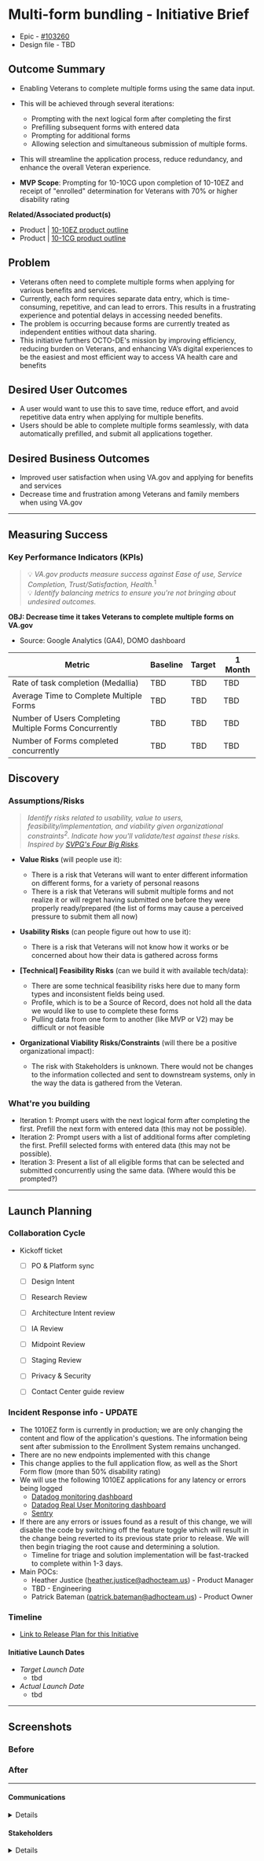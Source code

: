 # Multi-form bundling - Initiative Brief
- Epic - [#103260](https://github.com/department-of-veterans-affairs/va.gov-team/issues/103260)
- Design file - TBD

## Outcome Summary
- Enabling Veterans to complete multiple forms using the same data input.
- This will be achieved through several iterations:
     - Prompting with the next logical form after completing the first
     - Prefilling subsequent forms with entered data
     - Prompting for additional forms
     - Allowing selection and simultaneous submission of multiple forms.
- This will streamline the application process, reduce redundancy, and enhance the overall Veteran experience.

- **MVP Scope**: Prompting for 10-10CG upon completion of 10-10EZ and receipt of "enrolled" determination for Veterans with 70% or higher disability rating

**Related/Associated product(s)**
- Product | [10-10EZ product outline](https://github.com/department-of-veterans-affairs/va.gov-team/blob/master/products/health-care/application/va-application/10-10EZ%20Health%20Care%20Application%20Product%20Outline.md)
- Product | [10-1CG product outline](https://github.com/department-of-veterans-affairs/va.gov-team/blob/master/products/caregivers/10-10CG%20Caregiver%20application%20product-outline.md)

## Problem
- Veterans often need to complete multiple forms when applying for various benefits and services.
- Currently, each form requires separate data entry, which is time-consuming, repetitive, and can lead to errors. This results in a frustrating experience and potential delays in accessing needed benefits.
- The problem is occurring because forms are currently treated as independent entities without data sharing.
- This initiative furthers OCTO-DE's mission by improving efficiency, reducing burden on Veterans, and enhancing VA’s digital experiences to be the easiest and most efficient way to access VA health care and benefits

## Desired User Outcomes
- A user would want to use this to save time, reduce effort, and avoid repetitive data entry when applying for multiple benefits.
- Users should be able to complete multiple forms seamlessly, with data automatically prefilled, and submit all applications together.

## Desired Business Outcomes
- Improved user satisfaction when using VA.gov and applying for benefits and services
- Decrease time and frustration among Veterans and family members when using VA.gov

---
## Measuring Success

### Key Performance Indicators (KPIs)
> 💡 *VA.gov products measure success against Ease of use, Service Completion, Trust/Satisfaction, Health.*<sup>1</sup>\
> 💡 *Identify balancing metrics to ensure you're not bringing about undesired outcomes.*

**OBJ: Decrease time it takes Veterans to complete multiple forms on VA.gov**
- Source: Google Analytics (GA4), DOMO dashboard

| Metric| Baseline | Target | 1 Month|
|-------| ------- | ------- | -------|
|Rate of task completion (Medallia) | TBD | TBD | TBD|
|Average Time to Complete Multiple Forms | TBD | TBD | TBD|
|Number of Users Completing Multiple Forms Concurrently | TBD | TBD | TBD|
|Number of Forms completed concurrently | TBD | TBD | TBD|

## Discovery
### Assumptions/Risks
> *Identify risks related to usability, value to users, feasibility/implementation, and viability given organizational constraints<sup>2</sup>. 
> Indicate how you'll validate/test against these risks. Inspired by [SVPG's Four Big Risks](https://www.svpg.com/four-big-risks/).*

- **Value Risks** (will people use it): 
  - There is a risk that Veterans will want to enter different information on different forms, for a variety of personal reasons
  - There is a risk that Veterans will submit multiple forms and not realize it or will regret having submitted one before they were properly ready/prepared (the list of forms may cause a perceived pressure to submit them all now)
- **Usability Risks** (can people figure out how to use it):
  - There is a risk that Veterans will not know how it works or be concerned about how their data is gathered across forms
- **[Technical] Feasibility Risks** (can we build it with available tech/data):
  - There are some technical feasibility risks here due to many form types and inconsistent fields being used.
  - Profile, which is to be a Source of Record, does not hold all the data we would like to use to complete these forms
  - Pulling data from one form to another (like MVP or V2) may be difficult or not feasible
  
- **Organizational Viability Risks/Constraints** (will there be a positive organizational impact):
  - The risk with Stakeholders is unknown.  There would not be changes to the information collected and sent to downstream systems, only in the way the data is gathered from the Veteran.

### What're you building
- Iteration 1: Prompt users with the next logical form after completing the first. Prefill the next form with entered data (this may not be possible).
- Iteration 2: Prompt users with a list of additional forms after completing the first. Prefill selected forms with entered data (this may not be possible).
- Iteration 3: Present a list of all eligible forms that can be selected and submitted concurrently using the same data. (Where would this be prompted?)

--- 

## Launch Planning
### Collaboration Cycle

- Kickoff ticket
   - [ ] PO & Platform sync
   - [ ] Design Intent
   - [ ]  Research Review
   - [ ]  Architecture Intent review
   - [ ]  IA Review
   - [ ]  Midpoint Review
   - [ ]  Staging Review
   - [ ]  Privacy & Security
   - [ ]  Contact Center guide review


### Incident Response info - UPDATE
- The 1010EZ form is currently in production; we are only changing the content and flow of the application's questions.  The information being sent after submission to the Enrollment System remains unchanged.
- There are no new endpoints implemented with this change
- This change applies to the full application flow, as well as the Short Form flow (more than 50% disability rating) 
- We will use the following 1010EZ applications for any latency or errors being logged
     - [Datadog monitoring dashboard](https://app.datadoghq.com/dashboard/8it-wik-f5q/vsa-1010-team)
     - [Datadog Real User Monitoring dashboard](https://vagov.ddog-gov.com/rum/performance-monitoring?query=%40application.id%3A9d5155fd-8623-4bc9-8580-ad8ec2cdd7fa&from_ts=1687971959215&to_ts=1688058359215&live=true)
     - [Sentry](http://sentry.vfs.va.gov/organizations/vsp/issues/)
- If there are any errors or issues found as a result of this change, we will disable the code by switching off the feature toggle which will result in the change being reverted to its previous state prior to release.  We will then begin triaging the root cause and determining a solution.
     - Timeline for triage and solution implementation will be fast-tracked to complete within 1-3 days.
- Main POCs:
     - Heather Justice (heather.justice@adhocteam.us) - Product Manager
     - TBD - Engineering
     - Patrick Bateman (patrick.bateman@adhocteam.us) - Product Owner

### Timeline 

* [Link to Release Plan for this Initiative](TBD)

#### Initiative Launch Dates
- *Target Launch Date*
  - tbd
- *Actual Launch Date* 
  - tbd

---
   
## Screenshots

### Before

### After

---

#### Communications

<details>

- Team Name: 10-10  Health Apps
- GitHub Label(s): 1010-team
- Slack channel:  1010-health-apps
- Product POCs: Heather Justice

</details>


#### Stakeholders
<details>
  
- Office/Department: OCTO-DE
- Contact(s): Patrick Bateman, Lauren Alexanderson
 
</details>

